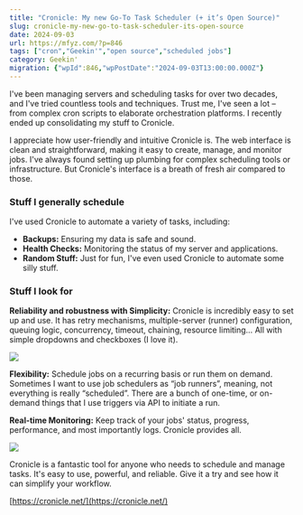 ```yaml
---
title: "Cronicle: My new Go-To Task Scheduler (+ it’s Open Source)"
slug: cronicle-my-new-go-to-task-scheduler-its-open-source
date: 2024-09-03
url: https://mfyz.com/?p=846
tags: ["cron","Geekin'","open source","scheduled jobs"]
category: Geekin'
migration: {"wpId":846,"wpPostDate":"2024-09-03T13:00:00.000Z"}
---
```


I've been managing servers and scheduling tasks for over two decades, and I've tried countless tools and techniques. Trust me, I've seen a lot – from complex cron scripts to elaborate orchestration platforms. I recently ended up consolidating my stuff to Cronicle.

I appreciate how user-friendly and intuitive Cronicle is. The web interface is clean and straightforward, making it easy to create, manage, and monitor jobs. I've always found setting up plumbing for complex scheduling tools or infrastructure. But Cronicle's interface is a breath of fresh air compared to those.

### Stuff I generally schedule

I've used Cronicle to automate a variety of tasks, including:

*   **Backups:** Ensuring my data is safe and sound.
*   **Health Checks:** Monitoring the status of my server and applications.
*   **Random Stuff:** Just for fun, I've even used Cronicle to automate some silly stuff.

### Stuff I look for

**Reliability and robustness with Simplicity:** Cronicle is incredibly easy to set up and use. It has retry mechanisms, multiple-server (runner) configuration, queuing logic, concurrency, timeout, chaining, resource limiting… All with simple dropdowns and checkboxes (I love it).

![](/images/archive/en/2024/09/Screenshot-2024-09-02-15.19.28.jpg)

**Flexibility:** Schedule jobs on a recurring basis or run them on demand. Sometimes I want to use job schedulers as “job runners”, meaning, not everything is really “scheduled”. There are a bunch of one-time, or on-demand things that I use triggers via API to initiate a run.

**Real-time Monitoring:** Keep track of your jobs' status, progress, performance, and most importantly logs. Cronicle provides all.

![](/images/archive/en/2024/09/Screenshot-2024-09-02-15.20.20-1600x1326.jpg)

Cronicle is a fantastic tool for anyone who needs to schedule and manage tasks. It's easy to use, powerful, and reliable. Give it a try and see how it can simplify your workflow.

[https://cronicle.net/](https://cronicle.net/)